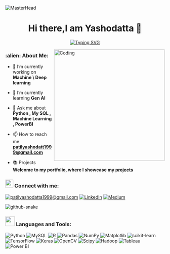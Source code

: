 ![MasterHead](https://user-images.githubusercontent.com/89390696/197391947-44073cab-ffa1-4f6f-b0e9-a541afc7254a.gif)

<h1 align="center">Hi there,I am Yashodatta  👋
</h1>



<p align="center">
  <a href="https://git.io/typing-svg"><img src="https://readme-typing-svg.herokuapp.com?font=Fira+Code&pause=1000&width=435&lines=Aspiring+Data+scientist+and+analyst;DA%20|%20ML%20|%20AI%20Enthusiastic;Always+learning+new+things&center=true&height=45"   alt="Typing SVG" /></a>
</p>








<img align="right" alt="Coding" width="350" src="https://cdn.dribbble.com/users/1162077/screenshots/3848914/programmer.gif">


<h3 align="left">:alien: About Me:  </h3>


- 🔭 I’m currently working on **Machine \ Deep learning**

- 🌱 I’m currently learning **Gen AI**

- 💬 Ask me about **Python , My SQL , Machine Learning , PowerBI**

- 📫 How to reach me **patilyashodatt1999@gmail.com**



- 📚 Projects **Welcome to my portfolio, where I showcase my [projects](https://github.com/Yashodatta15/Project_Portfolio/tree/main)**

<h3><img src="https://cdn-icons-png.flaticon.com/128/1017/1017466.png" width="25" height="25"> Connect with me:</h3>

<a href="mailto:patilyashodatta1999@gmail.com">![patilyashodatta1999@gmail.com](https://img.shields.io/badge/Gmail-D14836?style=flat&logo=gmail&logoColor=white)</a> 
<a href="https://www.linkedin.com/in/yashodatta-patil-b76039224/">![LinkedIn](https://img.shields.io/badge/LinkedIn-0077B5?style=flat&logo=linkedin&logoColor=white)</a>
<a href="https://medium.com/@patilyashodatta">![Medium](https://img.shields.io/badge/Medium-12100E?style=flat&logo=medium&logoColor=white)</a>


<picture>
  <source media="(prefers-color-scheme: dark)" srcset="https://raw.githubusercontent.com/tobiasmeyhoefer/tobiasmeyhoefer/output/github-snake-dark.svg" />
  <source media="(prefers-color-scheme: light)" srcset="https://raw.githubusercontent.com/tobiasmeyhoefer/tobiasmeyhoefer/output/github-snake.svg" />
  <img alt="github-snake" src="https://raw.githubusercontent.com/tobiasmeyhoefer/tobiasmeyhoefer/output/github-snake.svg" />
</picture>


<h3><img src="https://media.giphy.com/media/WUlplcMpOCEmTGBtBW/giphy.gif" width="30"> Languages and Tools:</h3>

![Python](https://img.shields.io/badge/Python-3670A0?style=flat&logo=python&logoColor=ffdd54)
![MySQL](https://img.shields.io/badge/MySQL-%2300f.svg?style=flat&logo=mysql&logoColor=white) 
![R](https://img.shields.io/badge/R-%23276DC3.svg?style=flat&logo=r&logoColor=white) 
![Pandas](https://img.shields.io/badge/pandas-%23150458.svg?style=flat&logo=pandas&logoColor=white)
![NumPy](https://img.shields.io/badge/NumPy-%23013243.svg?style=flat&logo=numpy&logoColor=white)
![Matplotlib](https://img.shields.io/badge/Matplotlib-%2307405e.svg?style=flat&logo=matplotlib&logoColor=white)
![scikit-learn](https://img.shields.io/badge/scikit--learn-%23F7931E.svg?style=flat&logo=scikit-learn&logoColor=white)
![TensorFlow](https://img.shields.io/badge/TensorFlow-%23FF6F00.svg?style=flat&logo=TensorFlow&logoColor=white)
![Keras](https://img.shields.io/badge/Keras-%23D00000.svg?style=flat&logo=Keras&logoColor=white) 
![OpenCV](https://img.shields.io/badge/OpenCV-%23white.svg?style=flat&logo=OpenCV&logoColor=5C3EE8)
![Scipy](https://img.shields.io/badge/SciPy-%230C55A5.svg?style=flat&logo=scipy&logoColor=white)
![Hadoop](https://img.shields.io/badge/Hadoop-%23F7DC1B.svg?style=flat&logo=Apache%20Hadoop&logoColor=white)
![Tableau](https://img.shields.io/badge/Tableau-%23E97627.svg?style=flat&logo=Tableau&logoColor=white)
![Power BI](https://img.shields.io/badge/Power%20BI-%23F2C811.svg?style=flat&logo=Power%20BI&logoColor=white)




